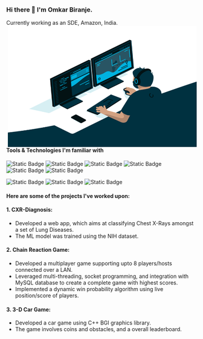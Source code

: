 ### Hi there 👋 I'm Omkar Biranje.
Currently working as an SDE, Amazon, India.
<img align="right" alt="GIF" src="https://github.com/omkar-7/omkar-7/blob/main/laptop.gif?raw=true" width="500" height="320" />
#### Tools & Technologies I'm familiar with
![Static Badge](https://img.shields.io/badge/Languages-green)
![Static Badge](https://img.shields.io/badge/C++-blue)
![Static Badge](https://img.shields.io/badge/Java-blue)
![Static Badge](https://img.shields.io/badge/Python-blue)
![Static Badge](https://img.shields.io/badge/Javascript-blue)
![Static Badge](https://img.shields.io/badge/Apex-blue)

![Static Badge](https://img.shields.io/badge/Libraries_&_Platforms-green)
![Static Badge](https://img.shields.io/badge/ReactJS-blue)
![Static Badge](https://img.shields.io/badge/Salesforce-blue)


#### Here are some of the projects I've worked upon:
#### 1. CXR-Diagnosis:
 -  Developed a web app, which aims at classifying Chest X-Rays amongst a set of Lung Diseases.
 -  The ML model was trained using the NIH dataset.
#### 2. Chain Reaction Game:
 - Developed a multiplayer game supporting upto 8 players/hosts connected over a LAN.
 - Leveraged multi-threading, socket programming, and integration with MySQL database to create a complete game with highest scores.
 - Implemented a dynamic win probability algorithm using live position/score of players.
#### 3. 3-D Car Game:
 - Developed a car game using C++ BGI graphics library.
 - The game involves coins and obstacles, and a overall leaderboard.
  
<!--
**omkar-7/omkar-7** is a ✨ _special_ ✨ repository because its `README.md` (this file) appears on your GitHub profile.

Here are some ideas to get you started:

- 🔭 I’m currently working on ...
- 🌱 I’m currently learning ...
- 👯 I’m looking to collaborate on ...
- 🤔 I’m looking for help with ...
- 💬 Ask me about ...
- 📫 How to reach me: ...
- 😄 Pronouns: ...
- ⚡ Fun fact: ...
-->
